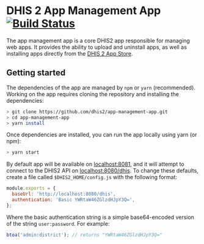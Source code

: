 # DHIS 2 App Management App [![Build Status](https://travis-ci.org/dhis2/app-management-app.svg?branch=master)](https://travis-ci.org/dhis2/app-management-app) #

The app management app is a core DHIS2 app responsible for managing web apps. It provides the
ability to upload and uninstall apps, as well as installing apps directly from the
[DHIS 2 App Store](https://www.dhis2.org/appstore).


## Getting started

The dependencies of the app are managed by `npm` or `yarn` (recommended). Working on the app requires cloning the
repository and installing the dependencies:

```bash
> git clone https://github.com/dhis2/app-management-app.git
> cd app-management-app
> yarn install
```

Once dependencies are installed, you can run the app locally using yarn (or npm):

```bash
> yarn start
```

By default app will be available on [localhost:8081](http://localhost:8081), and it will attempt to connect to the DHIS2 API on [localhost:8080/dhis](http://localhost:8080/dhis). To change these defaults, create a file called `$DHIS2_HOME/config.js` with the following format:

```javascript
module.exports = {
  baseUrl: 'http://localhost:8080/dhis',
  authentication: 'Basic YWRtaW46ZGlzdHJpY3Q=',
};
```

Where the basic authentication string is a simple base64-encoded version of the string `user:password`. For example:

```javascript
btoa('admin:district'); // returns "YWRtaW46ZGlzdHJpY3Q="
```
